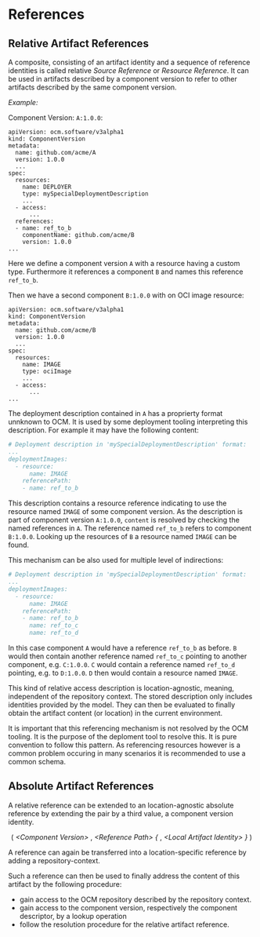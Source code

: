 # References

## Relative Artifact References

A composite, consisting of an artifact identity and a sequence of reference identities is called relative *Source Reference* or *Resource Reference*. It can be used in artifacts described by a component version to refer to other artifacts described by the same component version.

*Example:*

Component Version: `A:1.0.0`:

```
apiVersion: ocm.software/v3alpha1
kind: ComponentVersion
metadata:
  name: github.com/acme/A
  version: 1.0.0
  ...
spec:
  resources:
    name: DEPLOYER
    type: mySpecialDeploymentDescription
    ...
  - access:
      ...
  references:
  - name: ref_to_b
    componentName: github.com/acme/B
    version: 1.0.0
...
```

Here we define a component version `A` with a resource having a custom type. Furthermore it references a component `B` and names this reference `ref_to_b`.

Then we have a second component `B:1.0.0` with on OCI image resource:

```
apiVersion: ocm.software/v3alpha1
kind: ComponentVersion
metadata:
  name: github.com/acme/B
  version: 1.0.0
  ...
spec:
  resources:
    name: IMAGE
    type: ociImage
    ...
  - access:
      ...
...
```

The deployment description contained in `A` has a proprierty format unnknown to OCM. It is used by  some deployment tooling interpreting this description. For example it may have the following content:

```yaml
# Deployment description in 'mySpecialDeploymentDescription' format:
...
deploymentImages:
  - resource:
      name: IMAGE
    referencePath:
    - name: ref_to_b
```

This description contains a resource reference indicating to use the resource named `IMAGE` of some component version. As the description is part of component version `A:1.0.0`, `content` is resolved by checking the named references in `A`. The reference named `ref_to_b` refers to component `B:1.0.0`. Looking up the resources of `B` a resource named `IMAGE` can be found.

This mechanism can be also used for multiple level of indirections:

```yaml
# Deployment description in 'mySpecialDeploymentDescription' format:
...
deploymentImages:
  - resource:
      name: IMAGE
    referencePath:
    - name: ref_to_b
      name: ref_to_c
      name: ref_to_d
```

In this case component `A` would have a reference `ref_to_b` as before. `B` would then contain another reference named `ref_to_c` pointing to another component, e.g. `C:1.0.0`. `C` would contain a reference named `ref_to_d` pointing, e.g. to `D:1.0.0`. `D` then would contain a resource named `IMAGE`.

This kind of relative access description is location-agnostic, meaning, independent of the repository context. The stored description only includes identities provided by the model. They can then be evaluated to finally obtain the artifact content (or location) in the current environment.

It is important that this referencing mechanism is not resolved by the OCM tooling. It is the purpose of the deploment tool to resolve this. It is pure convention to follow this pattern. As referencing resources however is a common problem occuring in many scenarios it is recommended to use a common schema.

## Absolute Artifact References

A relative reference can be extended to an location-agnostic absolute reference by extending
the pair by a third value, a component version identity.

<div align="center">

( *&lt;Component Version>* , *&lt;Reference Path> {* , *&lt;Local Artifact Identity> }* )

</div>

A reference can again be transferred into a location-specific reference by adding a repository-context.

Such a reference can then be used to finally address the content of this artifact by the
following procedure:

- gain access to the OCM repository described by the repository context.
- gain access to the component version, respectively the component descriptor, by a lookup operation
- follow the resolution procedure for the relative artifact reference.
